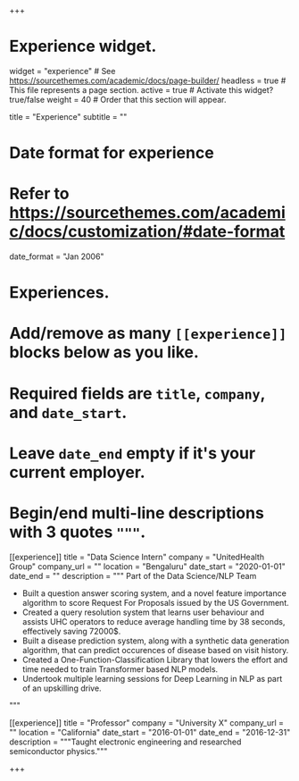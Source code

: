+++
# Experience widget.
widget = "experience"  # See https://sourcethemes.com/academic/docs/page-builder/
headless = true  # This file represents a page section.
active = true  # Activate this widget? true/false
weight = 40  # Order that this section will appear.

title = "Experience"
subtitle = ""

# Date format for experience
#   Refer to https://sourcethemes.com/academic/docs/customization/#date-format
date_format = "Jan 2006"

# Experiences.
#   Add/remove as many `[[experience]]` blocks below as you like.
#   Required fields are `title`, `company`, and `date_start`.
#   Leave `date_end` empty if it's your current employer.
#   Begin/end multi-line descriptions with 3 quotes `"""`.
[[experience]]
  title = "Data Science Intern"
  company = "UnitedHealth Group"
  company_url = ""
  location = "Bengaluru"
  date_start = "2020-01-01"
  date_end = ""
  description = """ Part of the Data Science/NLP Team 
  
  
* Built a question answer scoring system, and a novel feature importance algorithm to score Request For Proposals issued by the US Government.
*  Created a query resolution system that learns user behaviour and assists UHC operators to reduce average handling time by 38 seconds, effectively saving 72000$.
*  Built a disease prediction system, along with a synthetic data generation algorithm, that can predict occurences of disease based on visit history.
*  Created a One-Function-Classification Library that lowers the effort and time needed to train Transformer based NLP models.
*  Undertook multiple learning sessions for Deep Learning in NLP as part of an upskilling drive.

 """ 

[[experience]]
  title = "Professor"
  company = "University X"
  company_url = ""
  location = "California"
  date_start = "2016-01-01"
  date_end = "2016-12-31"
  description = """Taught electronic engineering and researched semiconductor physics."""

+++
